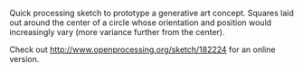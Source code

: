 Quick processing sketch to prototype a generative art concept. Squares laid out around the center of a circle
whose orientation and position would increasingly vary (more variance further from the center).

Check out http://www.openprocessing.org/sketch/182224 for an online version.
